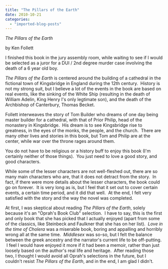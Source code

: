 ```yaml
---
title: "The Pillars of the Earth"
date: 2010-10-21
categories: 
  - "imported-blog-posts"
---
```


_The Pillars of the Earth_ 

by Ken Follett

  

I finished this book in the jury assembly room, while waiting to see if I would be selected as a juror for a DUI / 2nd degree murder case involving the death of a 6 year old boy. 

  

_The Pillars of the Earth_ is centered around the building of a cathedral in the fictional town of Kingsbridge in England during the 12th century.  History is not my strong suit, but I believe a lot of the events in the book are based on real events, like the sinking of the White Ship (resulting in the death of William Adelin, King Henry I's only legtimate son), and the death of the Archbishop of Canterbury, Thomas Becket.

  

Follett interweaves the story of Tom Builder who dreams of one day being master builder for a cathedral, with that of Prior Philip, head of the monastery in Kingsbridge.  His dream is to see Kingsbridge rise to greatness, in the eyes of the monks, the people, and the church.  There are many other lives and stories in this book, but Tom and Philip are at the center, while war over the throne rages around them.  

  

You do not have to be religious or a history buff to enjoy this book (I'm certainly neither of those things).  You just need to love a good story, and good characters.

  

While some of the lesser characters are not well-fleshed out, there are so many main characters who are, that it does not detract from the story.  In fact, if there were more details about the lesser characters, the book could go on forever.  It is very long as is, but I feel that it set out to cover certain events, a certain time period, and it did that well.  At the end, I felt very satisfied with the story and the way the novel was completed.

  

At first, I was skeptical about reading _The Pillars of the Earth_, solely because it's an "Oprah's Book Club" selection.  I have to say, this is the first and only book that she has picked that I actually enjoyed (apart from some of the classics, like Steinbeck and Faulkner that she has on her list).  _Love in the time of Cholera_ was a miserable book, boring and appalling and horribly wrong all at the same time.  _Middlesex_ was so-so, but I felt the balance between the greek ancestry and the narrator's current life to be off-putting.  I feel I would have enjoyed it more if it had been a memoir, rather than just loosely based on the author's real life and heritage.  After reading those two, I thought I would avoid all Oprah's selections in the future, but I couldn't resist _The Pillars of the Earth_, and in the end, I am glad I didn't.
